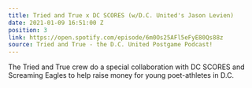 ```yaml
---
title: Tried and True x DC SCORES (w/D.C. United's Jason Levien)
date: 2021-01-09 16:51:00 Z
position: 3
link: https://open.spotify.com/episode/6m0Os25AFl5eFyE80Qs88z
source: Tried and True - the D.C. United Postgame Podcast!
---
```


The Tried and True crew do a special collaboration with DC SCORES and Screaming Eagles to help raise money for young poet-athletes in D.C. 